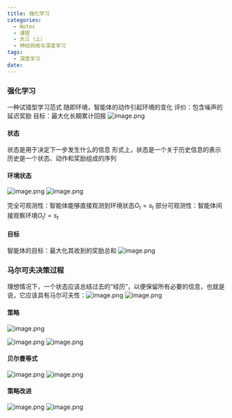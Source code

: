 ```yaml
---
title: 强化学习
categories:
  - Notes
  - 课程
  - 大三（上）
  - 神经网络与深度学习
tags:
  - 深度学习
date:
---
```

### 强化学习
一种试错型学习范式
随即环境，智能体的动作引起环境的变化
评价：包含噪声的延迟奖励
目标：最大化长期累计回报
![image.png](https://cdn.jsdelivr.net/gh/zhengyangWang1/image@main/img/20231116102158.png)

#### 状态
状态是用于决定下一步发生什么的信息
形式上，状态是一个关于历史信息的表示
历史是一个状态、动作和奖励组成的序列

#### 环境状态
![image.png](https://cdn.jsdelivr.net/gh/zhengyangWang1/image@main/img/20231116102437.png)
![image.png](https://cdn.jsdelivr.net/gh/zhengyangWang1/image@main/img/20231116102701.png)


完全可观测性：智能体能够直接观测到环境状态$O_t = s_t$
部分可观测性：智能体间接观察环境$O_t != s_t$

#### 目标
智能体的目标：最大化其收到的奖励总和
![image.png](https://cdn.jsdelivr.net/gh/zhengyangWang1/image@main/img/20231116103205.png)


### 马尔可夫决策过程
理想情况下，一个状态应该总结过去的“经历”，以便保留所有必要的信息，也就是说，它应该具有马尔可夫性：![image.png](https://cdn.jsdelivr.net/gh/zhengyangWang1/image@main/img/20231116103615.png)
![image.png](https://cdn.jsdelivr.net/gh/zhengyangWang1/image@main/img/20231116104447.png)

#### 策略
![image.png](https://cdn.jsdelivr.net/gh/zhengyangWang1/image@main/img/20231116104526.png)

![image.png](https://cdn.jsdelivr.net/gh/zhengyangWang1/image@main/img/20231116105033.png)
![image.png](https://cdn.jsdelivr.net/gh/zhengyangWang1/image@main/img/20231116105039.png)

#### 贝尔曼等式
![image.png](https://cdn.jsdelivr.net/gh/zhengyangWang1/image@main/img/20231116105248.png)
![image.png](https://cdn.jsdelivr.net/gh/zhengyangWang1/image@main/img/20231116105313.png)

#### 策略改进
![image.png](https://cdn.jsdelivr.net/gh/zhengyangWang1/image@main/img/20231116111336.png)
![image.png](https://cdn.jsdelivr.net/gh/zhengyangWang1/image@main/img/20231116111525.png)
